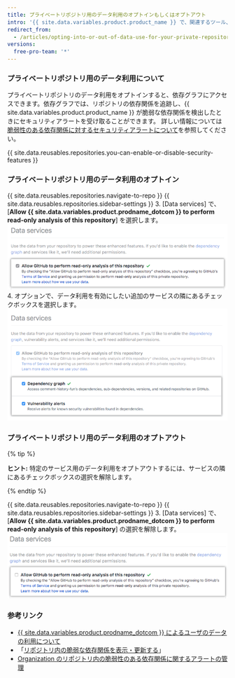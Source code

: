 ```yaml
---
title: プライベートリポジトリ用のデータ利用のオプトインもしくはオプトアウト
intro: '{{ site.data.variables.product.product_name }} で、関連するツール、人、プロジェクト、情報につなげるには、プライベートリポジトリ用のデータをオプトインします。 プライベートリポジトリ用のデータをオプトインし、{{ site.data.variables.product.product_name }} でデータを使用する必要がなくなった場合は、オプトアウトできます。'
redirect_from:
  - /articles/opting-into-or-out-of-data-use-for-your-private-repository
versions:
  free-pro-team: '*'
---
```


### プライベートリポジトリ用のデータ利用について

プライベートリポジトリのデータ利用をオプトインすると、依存グラフにアクセスできます。依存グラフでは、リポジトリの依存関係を追跡し、{{ site.data.variables.product.product_name }} が脆弱な依存関係を検出したときにセキュリティアラートを受け取ることができます。 詳しい情報については[脆弱性のある依存関係に対するセキュリティアラートについて](/articles/about-security-alerts-for-vulnerable-dependencies)を参照してください。

{{ site.data.reusables.repositories.you-can-enable-or-disable-security-features }}

### プライベートリポジトリ用のデータ利用のオプトイン

{{ site.data.reusables.repositories.navigate-to-repo }}
{{ site.data.reusables.repositories.sidebar-settings }}
3. [Data services] で、[**Allow {{ site.data.variables.product.prodname_dotcom }} to perform read-only analysis of this repository**] を選択します。 ![[Allow {{ site.data.variables.product.prodname_dotcom }} to perform read-only analysis of this repository] チェックボックス](/assets/images/help/repository/private-repo-data-use-opt-in.png)
4. オプションで、データ利用を有効にしたい追加のサービスの隣にあるチェックボックスを選択します。 ![追加するサービスとそのチェックボックスのリスト](/assets/images/help/repository/private-repo-data-use-additional-services.png)

### プライベートリポジトリ用のデータ利用のオプトアウト

{% tip %}

**ヒント:** 特定のサービス用のデータ利用をオプトアウトするには、サービスの隣にあるチェックボックスの選択を解除します。

{% endtip %}

{{ site.data.reusables.repositories.navigate-to-repo }}
{{ site.data.reusables.repositories.sidebar-settings }}
3. [Data services] で、[**Allow {{ site.data.variables.product.prodname_dotcom }} to perform read-only analysis of this repository**] の選択を解除します。 ![[Allow {{ site.data.variables.product.prodname_dotcom }} to perform read-only analysis of this repository] チェックボックス](/assets/images/help/repository/private-repo-data-use-opt-out.png)

### 参考リンク

- [{{ site.data.variables.product.prodname_dotcom }} によるユーザのデータの利用について](/articles/about-github-s-use-of-your-data)
- 「[リポジトリ内の脆弱な依存関係を表示・更新する](/articles/viewing-and-updating-vulnerable-dependencies-in-your-repository)」
- [Organization のリポジトリ内の脆弱性のある依存関係に関するアラートの管理](/articles/managing-alerts-for-vulnerable-dependencies-in-your-organization-s-repositories)
